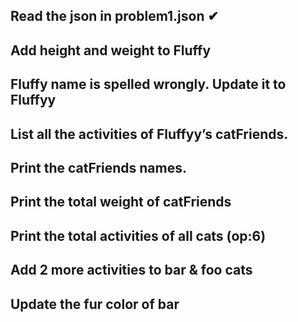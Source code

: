 ## Read the json in problem1.json ✔
## Add height and weight to Fluffy
## Fluffy name is spelled wrongly. Update it to Fluffyy
## List all the activities of Fluffyy’s catFriends.
## Print the catFriends names.
## Print the total weight of catFriends
## Print the total activities of all cats (op:6)
## Add 2 more activities to bar & foo cats
## Update the fur color of bar
